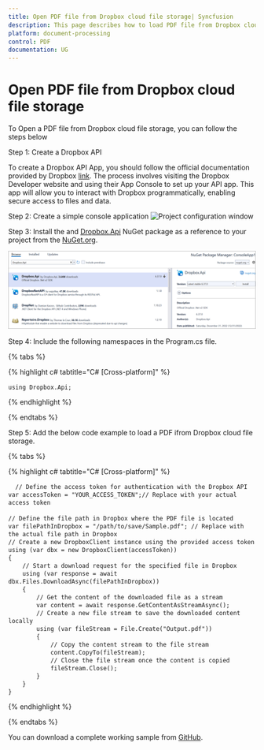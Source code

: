 ```yaml
---
title: Open PDF file from Dropbox cloud file storage| Syncfusion
description: This page describes how to load PDF file from Dropbox cloud file storage in C#  using Syncfusion .NET PDF library.
platform: document-processing
control: PDF
documentation: UG
---
```

# Open PDF file from Dropbox cloud file storage

To Open a PDF file from Dropbox cloud file storage, you can follow the steps below

Step 1: Create a Dropbox API


To create a Dropbox API App, you should follow the official documentation provided by Dropbox [link](https://www.dropbox.com/developers/documentation/dotnet#tutorial). The process involves visiting the Dropbox Developer website and using their App Console to set up your API app. This app will allow you to interact with Dropbox programmatically, enabling secure access to files and data.



Step 2: Create a simple console application
![Project configuration window](Save-PDF-Images/Console-Application.png)

Step 3: Install the and [Dropbox.Api](https://www.nuget.org/packages/Dropbox.Api) NuGet package as a reference to your project from the [NuGet.org](https://www.nuget.org/).

![NuGet package installation](Open-PDF-Images/Dropbox.Api-nuget.png)

Step 4: Include the following namespaces in the Program.cs file.

{% tabs %}

{% highlight c# tabtitle="C# [Cross-platform]" %}

    using Dropbox.Api;

{% endhighlight %}

{% endtabs %}


Step 5: Add the below code example to load a PDF ifrom Dropbox cloud file storage.

{% tabs %}

{% highlight c# tabtitle="C# [Cross-platform]" %}

      // Define the access token for authentication with the Dropbox API
    var accessToken = "YOUR_ACCESS_TOKEN";// Replace with your actual access token
    
    // Define the file path in Dropbox where the PDF file is located
    var filePathInDropbox = "/path/to/save/Sample.pdf"; // Replace with the actual file path in Dropbox
    // Create a new DropboxClient instance using the provided access token
    using (var dbx = new DropboxClient(accessToken))
    {
        // Start a download request for the specified file in Dropbox
        using (var response = await dbx.Files.DownloadAsync(filePathInDropbox))
        {
            // Get the content of the downloaded file as a stream
            var content = await response.GetContentAsStreamAsync();
            // Create a new file stream to save the downloaded content locally
            using (var fileStream = File.Create("Output.pdf"))
            {
                // Copy the content stream to the file stream
                content.CopyTo(fileStream);
                // Close the file stream once the content is copied
                fileStream.Close();
            }
        }
    }

{% endhighlight %}

{% endtabs %}

You can download a complete working sample from [GitHub](https://github.com/SyncfusionExamples/PDF-Examples/tree/master/Open-PDF-file/To%20Dropbox%20Cloud%20Storage).

